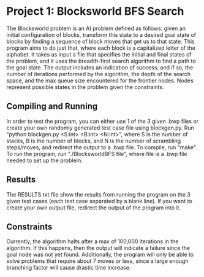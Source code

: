 # Project 1: Blocksworld BFS Search
The Blocksworld problem is an AI problem defined as follows: given an initial
configuration of blocks, transform this state to a desired goal state of blocks
by finding a sequence of block moves that get us to that state. This program aims
to do just that, where each block is a capitalized letter of the alphabet. It
takes as input a file that specifies the initial and final states of the problem,
and it uses the breadth-first search algorithm to find a path to the goal state.
The output includes an indication of success, and if so, the number of iterations
performed by the algorithm, the depth of the search space, and the max queue size
encountered for the frontier nodes. Nodes represent possible states in the
problem given the constraints.

## Compiling and Running
In order to test the program, you can either use 1 of the 3 given .bwp files or
create your own randomly generated test case file using blockgen.py. Run
"python blockgen.py <S:int> <B:int> <N:int>", where S is the number of stacks,
B is the number of blocks, and N is the number of scrambling steps/moves, and
redirect the output to a .bwp file. To compile, run "make". To run the program,
run "./BlocksworldBFS file", where file is a .bwp file needed to set up the
problem.

## Results
The RESULTS.txt file show the results from running the program on the 3 given
test cases (each test case separated by a blank line). If you want to create your
own output file, redirect the output of the program into it.

## Constraints
Currently, the algorithm halts after a max of 100,000 iterations in the algorithm.
If this happens, then the output will indicate a failure since the goal node was
not yet found. Additionally, the program will only be able to solve problems that
require about 7 moves or less, since a large enough branching factor will cause
drastic time increase.
